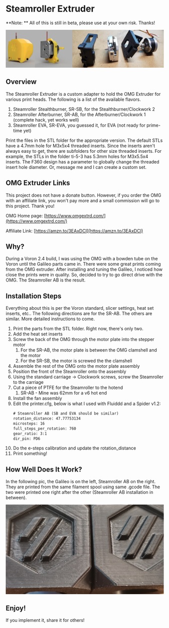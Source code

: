 # Steamroller Extruder

**Note: **
All of this is still in beta, please use at your own risk. Thanks!

![OMG Extruder and Steamroller Parts](/images/srs.png "Steamroller")

## Overview
The Steamroller Extruder is a custom adapter to hold the OMG Extruder for various print heads.
The following is a list of the available flavors.

1. Steamroller Stealthburner, SR-SB, for the Stealthburner/Clockwork 2
1. Steamroller Afterburner, SR-AB, for the Afterburner/Clockwork 1 (complete hack, yet works well)
1. Steamroller EVA, SR-EVA, you guessed it, for EVA (not ready for prime-time yet)

Print the files in the STL folder for the appropriate version.
The default STLs have a 4.7mm hole for M3x5x4 threaded inserts.
Since the inserts aren't always easy to get, there are subfolders for other size threaded inserts.
For example, the STLs in the folder ti-5-3 has 5.3mm holes for M3x5.5x4 inserts.
The F360 design has a parameter to globally change the threaded insert hole diameter.
Or, message me and I can create a custom set.

## OMG Extruder Links

This project does not have a donate button. However, if you order the OMG with an affiliate link, you won't pay more and a small commission will go to this project. Thank you!

OMG Home page: [https://www.omgextrd.com/](https://www.omgextrd.com/)

Affiliate Link: [https://amzn.to/3EAxDCI](https://amzn.to/3EAxDCI)

## Why?
During a Voron 2.4 build, I was using the OMG with a bowden tube on the Voron until the Galileo parts came in. There were some great prints coming from the OMG extruder. After installing and tuning the Galileo, I noticed how close the prints were in quality. So, decided to try to go direct drive with the OMG. The Steamroller AB is the result.

## Installation Steps
Everything about this is per the Voron standard, slicer settings, heat set inserts, etc..
The following directions are for the SR-AB. The others are similar.
More detailed instructions to come.

1. Print the parts from the STL folder. Right now, there's only two.
1. Add the heat set inserts
1. Screw the back of the OMG through the motor plate into the stepper motor
   1. For the SR-AB, the motor plate is between the OMG clamshell and the motor
   1. For the SR-SB, the motor is screwed the the clamshell
1. Assemble the rest of the OMG onto the motor plate assembly
1. Position the front of the Steamroller onto the assembly
1. Using the standard carriage -> Clockwork screws, screw the Steamroller to the carriage
1. Cut a piece of PTFE for the Steamroller to the hotend
   1. SR-AB - Mine was 62mm for a v6 hot end
1. Install the fan assembly
1. Edit the printer.cfg, below is what I used with Fluiddd and a Spider v1.2:
      ```
      # Steamroller AB (SB and EVA should be similar)
     rotation_distance: 47.77753134
     microsteps: 16
     full_steps_per_rotation: 760
     gear_ratio: 3:1
     dir_pin: PD6
     ```
1. Do the e-steps calibration and update the rotation_distance
1. Print something!

## How Well Does It Work?
In the following pic, the Galileo is on the left, Steamroller AB on the right. 
They are printed from the same filament spool using same .gcode file. 
The two were printed one right after the other (Steamroller AB installation in between).

![Galileo/Steamroller Calibration Cubes](/images/20220201_082046.jpg "Galileo/Steamroller Calibration Cubes")

## Enjoy!
If you implement it, share it for others!
